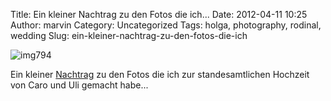 Title: Ein kleiner Nachtrag zu den Fotos die ich...
Date: 2012-04-11 10:25
Author: marvin
Category: Uncategorized
Tags: holga, photography, rodinal, wedding
Slug: ein-kleiner-nachtrag-zu-den-fotos-die-ich

![img794]({filename}/images/7067256507_f4a9e98ea7_b.jpg)

Ein kleiner [Nachtrag](http://xsteadfastx.org/2012/01/09/uli-und-caro/)
zu den Fotos die ich zur standesamtlichen Hochzeit von Caro und Uli
gemacht habe...

